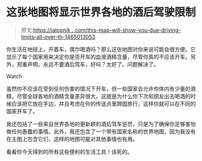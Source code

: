 # 这张地图将显示世界各地的酒后驾驶限制

> 原文:[https://jalopnik . com/this-map-will-show-you-due-driving-limits-all-over-th-1465013053](https://jalopnik.com/this-map-will-show-you-drunk-driving-limits-all-over-th-1465013053)

你生活在地球上，开着车，偶尔喝酒吗？那么这张地图对你来说可能会很方便。它显示了每个国家用来决定你是否开车的血液酒精含量，尽管你真的不应该开车。另外，郑重声明，永远不要酒后驾车，好吗？太好了。问题解决了。

Watch

虽然你不应该在受到任何伤害的情况下开车，但一些国家会允许你体内有少量的酒精，尽管全球各地的酒精含量差异很大。这就是为什么你下次和朋友出去喝酒的时候应该把它放在手边，并且考虑在你的传送点里跨国旅行，这样你就可以在不同的国家开车了。

我还包括了一些来自世界各地的更新颖的酒后驾车惩罚，只是为了确保你足够害怕做任何愚蠢的事情。此外，我还包含了一个带有国家名称的世界地图，因为我没有在主图上包含它们，这样的地图可能对其他事情也有用。

看看你今天得到的所有这些便利的生活工具！该死的。